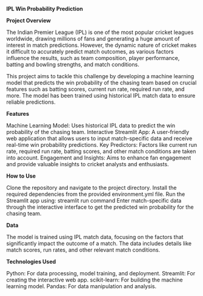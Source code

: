 **IPL Win Probability Prediction**

**Project Overview**

The Indian Premier League (IPL) is one of the most popular cricket leagues worldwide, drawing millions of fans and generating a huge amount of interest in match predictions. However, the dynamic nature of cricket makes it difficult to accurately predict match outcomes, as various factors influence the results, such as team composition, player performance, batting and bowling strengths, and match conditions.

This project aims to tackle this challenge by developing a machine learning model that predicts the win probability of the chasing team based on crucial features such as batting scores, current run rate, required run rate, and more. The model has been trained using historical IPL match data to ensure reliable predictions.


**Features**

Machine Learning Model: Uses historical IPL data to predict the win probability of the chasing team.
Interactive Streamlit App: A user-friendly web application that allows users to input match-specific data and receive real-time win probability predictions.
Key Predictors: Factors like current run rate, required run rate, batting scores, and other match conditions are taken into account.
Engagement and Insights: Aims to enhance fan engagement and provide valuable insights to cricket analysts and enthusiasts.


**How to Use**

Clone the repository and navigate to the project directory.
Install the required dependencies from the provided environment.yml file.
Run the Streamlit app using:
streamlit run command
Enter match-specific data through the interactive interface to get the predicted win probability for the chasing team.


**Data**

The model is trained using IPL match data, focusing on the factors that significantly impact the outcome of a match. The data includes details like match scores, run rates, and other relevant match conditions.


**Technologies Used**

Python: For data processing, model training, and deployment.
Streamlit: For creating the interactive web app.
scikit-learn: For building the machine learning model.
Pandas: For data manipulation and analysis.

